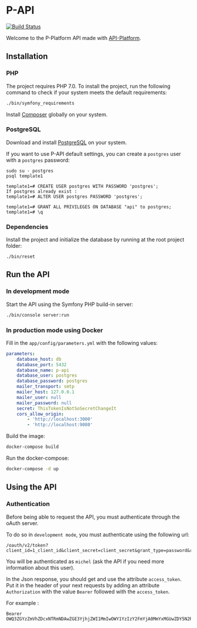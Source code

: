 # P-API

[![Build Status](https://travis-ci.org/p-project/p-api.svg?branch=master)](https://travis-ci.org/p-project/p-api)

Welcome to the P-Platform API made with [API-Platform](https://api-platform.com/).

## Installation

### PHP

The project requires PHP 7.0. To install the project, run the following command
to check if your system meets the default requirements:

```sh
./bin/symfony_requirements
```

Install [Composer](https://getcomposer.org) globally on your system.

### PostgreSQL

Download and install [PostgreSQL](https://www.postgresql.org/download/) on your
system.

If you want to use P-API default settings, you can create a `postgres` user
with a `postgres` password:

```
sudo su - postgres
psql template1

template1=# CREATE USER postgres WITH PASSWORD 'postgres';
If postgres already exist :
template1=# ALTER USER postgres PASSWORD 'postgres';

template1=# GRANT ALL PRIVILEGES ON DATABASE "api" to postgres;
template1=# \q
```

### Dependencies

Install the project and initialize the database by running at the root project
folder:

`./bin/reset`

## Run the API

### In development mode

Start the API using the Symfony PHP build-in server:

```sh
./bin/console server:run
```

### In production mode using Docker

Fill in the `app/config/parameters.yml` with the following values:

```yaml
parameters:
    database_host: db
    database_port: 5432
    database_name: p-api
    database_user: postgres
    database_password: postgres
    mailer_transport: smtp
    mailer_host: 127.0.0.1
    mailer_user: null
    mailer_password: null
    secret: ThisTokenIsNotSoSecretChangeIt
    cors_allow_origin:
        - 'http://localhost:3000'
        - 'http://localhost:9080'
```

Build the image:

```sh
docker-compose build
```

Run the docker-compose:

```sh
docker-compose -d up
```

## Using the API

### Authentication

Before being able to request the API, you must authenticate through the oAuth
server.

To do so in `development mode`, you must authenticate using the following url:

```
/oauth/v2/token?client_id=1_client_id&client_secret=client_secret&grant_type=password&redirect_uri=127.0.0.1&username=michel&password=password
```

You will be authenticated as `michel` (ask the API if you need more information
about this user).

In the Json response, you should get and use the attribute `access_token`. Put
it in the header of your next requests by adding an attribute `Authorization`
with the value `Bearer` followed with the `access_token`.

For example :

```
Bearer OWQ3ZGYzZmVhZDcxNTRmNDAwZGE3YjhjZWI1MmIwOWY1YzIzY2FmYjA0MmYxMGUwZDY5N2RiZTQ5NWM1NDA2Mw
```

